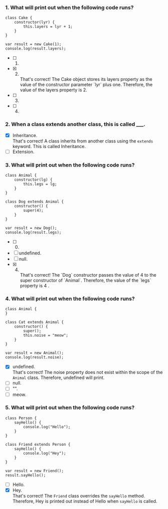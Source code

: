 ### 1. What will print out when the following code runs?

```
class Cake {
    constructor(lyr) {
        this.layers = lyr + 1;
    }
}

var result = new Cake(1);
console.log(result.layers);
```

- [ ] 1.
- [x] 2. <br>
     That's correct! The Cake object stores its layers property as the value of the constructor parameter `lyr` plus one. Therefore, the value of the layers property is 2.
- [ ] 3.
- [ ] 4.

### 2. When a class extends another class, this is called \_\_\_.

- [x] Inheritance. <br>
      That's correct! A class inherits from another class using the `extends` keyword. This is called Inheritance.
- [ ] Extension.

### 3. What will print out when the following code runs?

```
class Animal {
    constructor(lg) {
        this.legs = lg;
    }
}

class Dog extends Animal {
    constructor() {
        super(4);
    }
}

var result = new Dog();
console.log(result.legs);
```

- [ ] 0.
- [ ] undefined.
- [ ] null.
- [x] 4. <br>
     That's correct! The `Dog` constructor passes the value of 4 to the super constructor of `Animal`. Therefore, the value of the `legs` property is 4 .

### 4. What will print out when the following code runs?

```
class Animal {
}

class Cat extends Animal {
    constructor() {
        super();
        this.noise = "meow";
    }
}

var result = new Animal();
console.log(result.noise);
```

- [x] undefined. <br>
      That's correct! The noise property does not exist within the scope of the `Animal` class. Therefore, undefined will print.
- [ ] null.
- [ ] "".
- [ ] meow.

### 5. What will print out when the following code runs?

```
class Person {
    sayHello() {
        console.log("Hello");
    }
}

class Friend extends Person {
    sayHello() {
        console.log("Hey");
    }
}

var result = new Friend();
result.sayHello();
```

- [ ] Hello.
- [x] Hey. <br>
      That's correct! The `Friend` class overrides the `sayHello` method. Therefore, Hey is printed out instead of Hello when `sayHello` is called.
